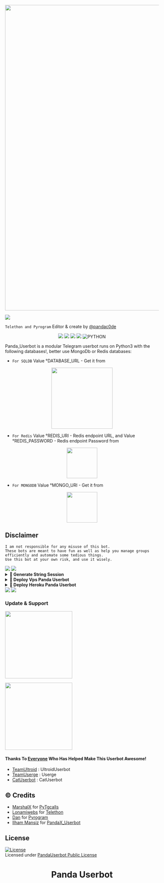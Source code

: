 
<p align="center"><a href="https://github.com/TeamXPanda/Panda"><img src="https://img.shields.io/badge/Panda Userbot-dark?style=for-the-badge&logo=github" width="1000"" /></a></p>
<img src="https://media.giphy.com/media/sY6DRXWTn9a2k/giphy.gif">

`Telethon and Pyrogram` Editor & create by [@pandac0de](https://t.me/pandauserbot)


<p align="center">
               <a href="https://travis-ci.com/TeamXPanda/Panda.svg?branch=main" /></a>
    <a href="https://github.com/TeamXPanda/Panda/network/members"> <img src="https://img.shields.io/github/forks/TeamXPanda/Panda?logo=github&style=for-the-badge" /></a>
    <a href="https://github.com/TeamXPanda/Panda"> <img src="https://img.shields.io/github/repo-size/TeamXPanda/Panda?logo=github&style=for-the-badge" /></a>
    <a href="https://pypi.org/project/Telethon/"> <img src="https://img.shields.io/pypi/v/telethon?label=telethon&logo=pypi&logoColor=white&style=for-the-badge" /></a>
    <a href="https://pypi.org/project/pyrogram/"> <img src="https://img.shields.io/pypi/v/pyrogram?label=pyrogram&logo=pypi&logoColor=white&style=for-the-badge" /></a>
    <img alt="PYTHON" src="https://img.shields.io/badge/PYTHON-v3.10.4-blue?style=for-the-badge&logo=appveyor"/>
   </p>

Panda_Userbot is a modular Telegram userbot runs on Python3 with the following databases!, better use MongoDb or Redis databases:
-  `For SQLDB` 
Value °DATABASE_URL - Get it from
 <p align="center"><a href="https://elephantsql.com/"><img src="https://img.shields.io/badge/🐘postgres%20elephantsql-yellow?style=for-the-badge&logo=ElephantSQL" width="200"" /></a></p> 

-  `For Redis` 
Value °REDIS_URI - Redis endpoint URL, and Value °REDIS_PASSWORD - Redis endpoint Password from
<p align="center"><a href="http://redislabs.com/"><img src="https://img.shields.io/badge/Redis-white?style=for-the-badge&logo=redis" width="100"" /></a></p>
 


-  `For MONGODB`
 Value °MONGO_URI - Get it from
<p align="center"><a href="https://mongodb.com/atlas"><img src="https://img.shields.io/badge/MongoDB-black?style=for-the-badge&logo=MongoDB" width="100"" /></a></p>


## Disclaimer

``` 
I am not responsible for any misuse of this bot. 
These bots are meant to have fun as well as help you manage groups efficiently and automate some tedious things. 
Use this bot at your own risk, and use it wisely.
```

<img src="https://user-images.githubusercontent.com/73097560/115834477-dbab4500-a447-11eb-908a-139a6edaec5c.gif">
<img src="https://user-images.githubusercontent.com/73097560/115834477-dbab4500-a447-11eb-908a-139a6edaec5c.gif">

<details>
    <summary> <b>🔗 Generate String Session</b></summary><br/>

<p align="center"><a href="https://t.me/yoiiiiibnv_bot"><img src="https://img.shields.io/badge/Ambil%20String%20Session-blue?style=for-the-badge&logo=telegram" width="200"" /></a></p>

</details>


<details>
    <summary> <b>🔗 Deploy Vps Panda Userbot</b></summary><br/>

### Tutorial Deploy di Vps
- `sudo apt update && upgrade -y`
- `sudo apt install git -y`
- `sudo apt install python3`
- `sudo apt install python3-pip`
- `sudo apt install postgresql`
- `sudo apt install neofetch`
- `sudo apt install ffmpeg`
- `sudo apt install curl`
- `sudo apt install megatools`
- `sudo apt install unzip`
- `sudo apt install wget`
- `sudo apt install liblapack-dev`
- `sudo apt install aria2`
- `sudo apt install zip`
- `sudo apt install nano`
- `sudo apt install sudo`
- `sudo apt install python3-wand`
- `sudo apt install python3-lxml`
- `sudo apt install postgresql-client`
- `pip3 install av -q --no-binary av`
- `wget https://dl.google.com/linux/direct/google-chrome-stable_current_amd64.deb`
- `git clone https://github.com/TeamXPanda/Panda`
- `cd Panda`
- `pip3 install --no-cache-dir -r requirements.txt`
- `python3 exportir/start.py`

</details>



<details>
    <summary> <b>🔗 Deploy Heroku Panda Userbot</b></summary><br/>

<p align="center"><a href="https://github.com/ilhammansiz/deploy"><img src="https://img.shields.io/badge/Deploy%20Lewat%20Web%20Heroku-blueviolet?style=for-the-badge&logo=heroku" width="200"" /></a></p>

<p align="center"><a href="https://t.me/yoiiiiibnv_bot"><img src="https://img.shields.io/badge/Deploy%20Lewat%20Bot%20Telegram%3F-Heroku-blueviolet?&style=flat-square?&logo=telegram" width="200"" /></a></p>
</details>


<img src="https://user-images.githubusercontent.com/73097560/115834477-dbab4500-a447-11eb-908a-139a6edaec5c.gif">
<img src="https://user-images.githubusercontent.com/73097560/115834477-dbab4500-a447-11eb-908a-139a6edaec5c.gif">

### Update & Support
   <a href="https://t.me/Pandac0de"><img src="https://img.shields.io/badge/Channel%20Support%3F-yes-green?&style=flat-square?&logo=telegram" width=220px></a></p>
   <a href="https://t.me/PandaUserbot"><img src="https://img.shields.io/badge/Group%20Support%3F-yes-green?&style=flat-square?&logo=telegram" width=220px></a></p>


#### Thanks To [Everyone](https://github.com/ilhammansiz/PandaX_Userbot/graphs/contributors) Who Has Helped Make This Userbot Awesome!
*   [TeamUltroid](https://github.com/TeamUltroid/Ultroid) :  UltroidUserbot
*   [TeamUserge](https://github.com/TeamUserge/Userge) : Userge
*   [CatUserbot](https://github.com/TgCatUB/catuserbot) : CatUserbot

## © Credits
* [MarshalX](https://github.com/MarshalX) for [PyTgcalls](https://github.com/MarshalX/tgcalls)
* [Lonamiwebs](https://github.com/LonamiWebs) for [Telethon](https://github.com/LonamiWebs/Telethon)
* [Dan](https://github.com/pyrogram) for [Pyrogram](https://github.com/pyrogram/pyrogram)
* [Ilham Mansiz](https://github.com/ilhammansiz) for [PandaX_Userbot](https://github.com/TeamXPanda/Panda)

## License
[![License](https://www.gnu.org/graphics/gplv3-with-text-136x68.png)](LICENSE)   
Licensed under [PandaUserbot Public License](https://www.gnu.org/licenses/agpl-3.0.html)

# <p align="center">Panda Userbot</p>
